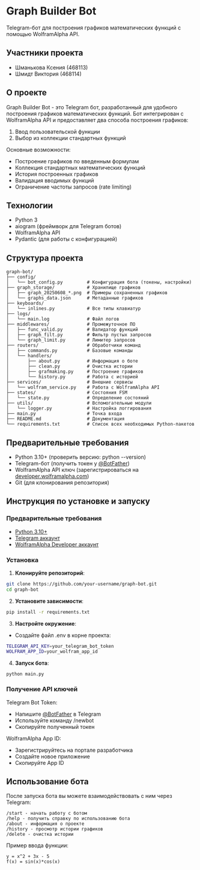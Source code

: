 # Graph Builder Bot  
Telegram-бот для построения графиков математических функций с помощью WolframAlpha API.

## Участники проекта
- Шманькова Ксения (468113)  
- Шмидт Виктория (468114)  

## О проекте
Graph Builder Bot - это Telegram бот, разработанный для удобного построения графиков математических функций. Бот интегрирован с WolframAlpha API и предоставляет два способа построения графиков:
1. Ввод пользовательской функции
2. Выбор из коллекции стандартных функций

Основные возможности:
- Построение графиков по введенным формулам
- Коллекция стандартных математических функций
- История построенных графиков
- Валидация вводимых функций
- Ограничение частоты запросов (rate limiting)

## Технологии
- Python 3
- aiogram (фреймворк для Telegram ботов)
- WolframAlpha API
- Pydantic (для работы с конфигурацией)

## Структура проекта

```text
graph-bot/
├── config/
│   └── bot_config.py         # Конфигурация бота (токены, настройки)
├── graph_storage/            # Хранилище графиков
│   ├── graph_20250608_*.png  # Примеры сохраненных графиков
│   └── graphs_data.json      # Метаданные графиков
├── keyboards/
│   └── inlines.py            # Все типы клавиатур
├── logs/
│   └── main.log              # Файл логов
├── middlewares/              # Промежуточное ПО
│   ├── func_valid.py         # Валидатор функций
│   ├── graph_filt.py         # Фильтр пустых запросов
│   └── graph_limit.py        # Лимитер запросов
├── routers/                  # Обработчики команд
│   ├── commands.py           # Базовые команды
│   └── handlers/
│       ├── about.py          # Информация о боте
│       ├── clean.py          # Очистка истории
│       ├── grafmaking.py     # Построение графиков
│       └── history.py        # Работа с историей
├── services/                 # Внешние сервисы
│   └── wolfram_service.py    # Работа с WolframAlpha API
├── states/                   # Состояния FSM
│   └── state.py              # Определение состояний
├── utils/                    # Вспомогательные модули
│   └── logger.py             # Настройка логгирования
├── main.py                   # Точка входа
├── README.md                 # Документация
└── requirements.txt          # Список всех необходимых Python-пакетов
```
## Предварительные требования
- Python 3.10+ (проверить версию: python --version)
- Telegram-бот (получить токен у [@BotFather](https://telegram.me/BotFather))
- WolframAlpha API ключ (зарегистрироваться на [developer.wolframalpha.com](developer.wolframalpha.com))
- Git (для клонирования репозитория)
## Инструкция по установке и запуску

### Предварительные требования
- [Python 3.10+](https://www.python.org/downloads/)
- [Telegram аккаунт](https://telegram.org/)
- [WolframAlpha Developer аккаунт](https://developer.wolframalpha.com/)

### Установка

1. **Клонируйте репозиторий**:
```bash
git clone https://github.com/your-username/graph-bot.git
cd graph-bot
```
2. **Установите зависимости**:
```bash
pip install -r requirements.txt
```
3. **Настройте окружение**:
- Создайте файл .env в корне проекта:
```bash
TELEGRAM_API_KEY=your_telegram_bot_token
WOLFRAM_APP_ID=your_wolfram_app_id
```
4. **Запуск бота**:
```dash
python main.py
```

### Получение API ключей
Telegram Bot Token:
- Напишите [@BotFather](https://telegram.me/BotFather) в Telegram
- Используйте команду /newbot
- Скопируйте полученный токен

WolframAlpha App ID:
- Зарегистрируйтесь на портале разработчика
- Создайте новое приложение
- Скопируйте App ID


## Использование бота

После запуска бота вы можете взаимодействовать с ним через Telegram:

```
/start - начать работу с ботом
/help - получить справку по использованию бота
/about - информация о проекте
/history - просмотр истории графиков
/delete - очистка истории
```

Пример ввода функции:
```
y = x^2 + 3x - 5
f(x) = sin(x)*cos(x)
```

